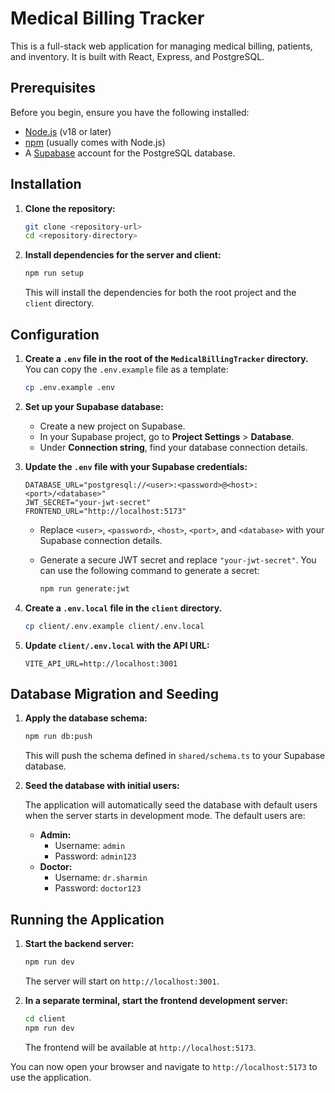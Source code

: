 # Medical Billing Tracker

This is a full-stack web application for managing medical billing, patients, and inventory. It is built with React, Express, and PostgreSQL.

## Prerequisites

Before you begin, ensure you have the following installed:

*   [Node.js](https://nodejs.org/) (v18 or later)
*   [npm](https://www.npmjs.com/) (usually comes with Node.js)
*   A [Supabase](https://supabase.com/) account for the PostgreSQL database.

## Installation

1.  **Clone the repository:**

    ```bash
    git clone <repository-url>
    cd <repository-directory>
    ```

2.  **Install dependencies for the server and client:**

    ```bash
    npm run setup
    ```

    This will install the dependencies for both the root project and the `client` directory.

## Configuration

1.  **Create a `.env` file in the root of the `MedicalBillingTracker` directory.** You can copy the `.env.example` file as a template:

    ```bash
    cp .env.example .env
    ```

2.  **Set up your Supabase database:**

    *   Create a new project on Supabase.
    *   In your Supabase project, go to **Project Settings** > **Database**.
    *   Under **Connection string**, find your database connection details.

3.  **Update the `.env` file with your Supabase credentials:**

    ```env
    DATABASE_URL="postgresql://<user>:<password>@<host>:<port>/<database>"
    JWT_SECRET="your-jwt-secret"
    FRONTEND_URL="http://localhost:5173"
    ```

    *   Replace `<user>`, `<password>`, `<host>`, `<port>`, and `<database>` with your Supabase connection details.
    *   Generate a secure JWT secret and replace `"your-jwt-secret"`. You can use the following command to generate a secret:

        ```bash
        npm run generate:jwt
        ```

4.  **Create a `.env.local` file in the `client` directory.**

    ```bash
    cp client/.env.example client/.env.local
    ```

5.  **Update `client/.env.local` with the API URL:**

    ```env
    VITE_API_URL=http://localhost:3001
    ```

## Database Migration and Seeding

1.  **Apply the database schema:**

    ```bash
    npm run db:push
    ```

    This will push the schema defined in `shared/schema.ts` to your Supabase database.

2.  **Seed the database with initial users:**

    The application will automatically seed the database with default users when the server starts in development mode. The default users are:

    *   **Admin:**
        *   Username: `admin`
        *   Password: `admin123`
    *   **Doctor:**
        *   Username: `dr.sharmin`
        *   Password: `doctor123`

## Running the Application

1.  **Start the backend server:**

    ```bash
    npm run dev
    ```

    The server will start on `http://localhost:3001`.

2.  **In a separate terminal, start the frontend development server:**

    ```bash
    cd client
    npm run dev
    ```

    The frontend will be available at `http://localhost:5173`.

You can now open your browser and navigate to `http://localhost:5173` to use the application.
